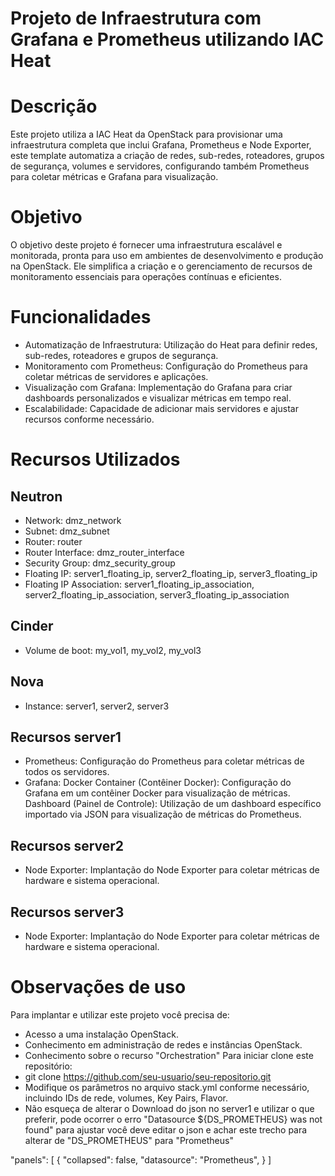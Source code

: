 # Projeto de Infraestrutura com Grafana e Prometheus utilizando IAC Heat

# Descrição
Este projeto utiliza a IAC Heat da OpenStack para provisionar uma infraestrutura completa que inclui Grafana, Prometheus e Node Exporter, este template automatiza a criação de redes, sub-redes, roteadores, grupos de segurança, volumes e servidores, configurando também Prometheus para coletar métricas e Grafana para visualização.

# Objetivo
O objetivo deste projeto é fornecer uma infraestrutura escalável e monitorada, pronta para uso em ambientes de desenvolvimento e produção na OpenStack. Ele simplifica a criação e o gerenciamento de recursos de monitoramento essenciais para operações contínuas e eficientes.

# Funcionalidades
- Automatização de Infraestrutura: Utilização do Heat para definir redes, sub-redes, roteadores e grupos de segurança.
- Monitoramento com Prometheus: Configuração do Prometheus para coletar métricas de servidores e aplicações.
- Visualização com Grafana: Implementação do Grafana para criar dashboards personalizados e visualizar métricas em tempo real.
- Escalabilidade: Capacidade de adicionar mais servidores e ajustar recursos conforme necessário.

# Recursos Utilizados
## Neutron
- Network: dmz_network
- Subnet: dmz_subnet
- Router: router
- Router Interface: dmz_router_interface
- Security Group: dmz_security_group
- Floating IP: server1_floating_ip, server2_floating_ip, server3_floating_ip
- Floating IP Association: server1_floating_ip_association, server2_floating_ip_association, server3_floating_ip_association
## Cinder
- Volume de boot: my_vol1, my_vol2, my_vol3
## Nova
- Instance: server1, server2, server3
## Recursos server1
- Prometheus: Configuração do Prometheus para coletar métricas de todos os servidores.
- Grafana:
          Docker Container (Contêiner Docker): Configuração do Grafana em um contêiner Docker para visualização de métricas.
          Dashboard (Painel de Controle): Utilização de um dashboard específico importado via JSON para visualização de métricas do Prometheus.
## Recursos server2
- Node Exporter: Implantação do Node Exporter para coletar métricas de hardware e sistema operacional.
## Recursos server3
- Node Exporter: Implantação do Node Exporter para coletar métricas de hardware e sistema operacional.

# Observações de uso
Para implantar e utilizar este projeto você precisa de:
- Acesso a uma instalação OpenStack.
- Conhecimento em administração de redes e instâncias OpenStack.
- Conhecimento sobre o recurso "Orchestration"
Para iniciar clone este repositório:
- git clone https://github.com/seu-usuario/seu-repositorio.git
- Modifique os parâmetros no arquivo stack.yml conforme necessário, incluindo IDs de rede, volumes, Key Pairs, Flavor.
- Não esqueça de alterar o Download do json no server1 e utilizar o que preferir, pode ocorrer o erro "Datasource ${DS_PROMETHEUS} was not found" para ajustar você deve editar o json e achar este trecho para alterar de "DS_PROMETHEUS" para "Prometheus"

"panels": [
    {
      "collapsed": false,
      "datasource": "Prometheus",
    }
]





